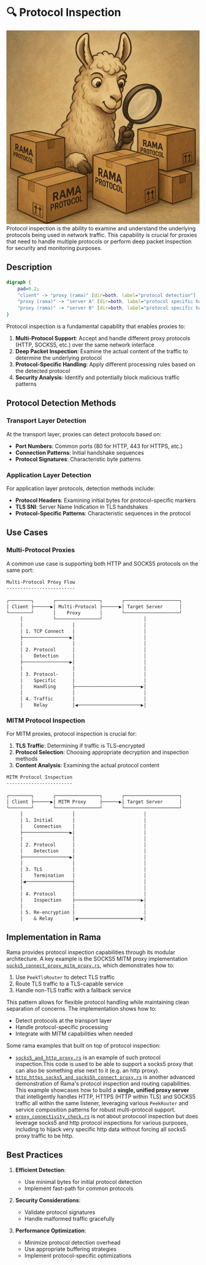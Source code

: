 # 🔍 Protocol Inspection

<div class="book-article-intro">
    <img src="../img/rama_inspect.jpg" alt="artistical representation of rama protocol inspection as llama examining packages with a magnifying glass">
    <div>
        Protocol inspection is the ability to examine and understand the underlying protocols being used in network traffic. This capability is crucial for proxies that need to handle multiple protocols or perform deep packet inspection for security and monitoring purposes.
    </div>
</div>

## Description

<div class="book-article-image-center">

```dot process
digraph {
    pad=0.2;
    "client" -> "proxy (rama)" [dir=both, label="protocol detection"]
    "proxy (rama)" -> "server A" [dir=both, label="protocol specific handling"]
    "proxy (rama)" -> "server B" [dir=both, label="protocol specific handling"]
}
```

</div>

Protocol inspection is a fundamental capability that enables proxies to:

1. **Multi-Protocol Support**: Accept and handle different proxy protocols (HTTP, SOCKS5, etc.) over the same network interface
2. **Deep Packet Inspection**: Examine the actual content of the traffic to determine the underlying protocol
3. **Protocol-Specific Handling**: Apply different processing rules based on the detected protocol
4. **Security Analysis**: Identify and potentially block malicious traffic patterns

## Protocol Detection Methods

### Transport Layer Detection

At the transport layer, proxies can detect protocols based on:

- **Port Numbers**: Common ports (80 for HTTP, 443 for HTTPS, etc.)
- **Connection Patterns**: Initial handshake sequences
- **Protocol Signatures**: Characteristic byte patterns

### Application Layer Detection

For application layer protocols, detection methods include:

- **Protocol Headers**: Examining initial bytes for protocol-specific markers
- **TLS SNI**: Server Name Indication in TLS handshakes
- **Protocol-Specific Patterns**: Characteristic sequences in the protocol

## Use Cases

### Multi-Protocol Proxies

A common use case is supporting both HTTP and SOCKS5 protocols on the same port:

```plaintext
Multi-Protocol Proxy Flow
-------------------------

┌────────┐       ┌────────────────┐       ┌────────────────────┐
│ Client ├──────▶│ Multi-Protocol ├──────▶│ Target Server      │
└────────┘       │    Proxy       │       └────────────────────┘
     │           └────────────────┘               │
     │                  │                         │
     │ 1. TCP Connect   │                         │
     ├─────────────────▶│                         │
     │                  │                         │
     │ 2. Protocol      │                         │
     │    Detection     │                         │
     ├─────────────────▶│                         │
     │                  │                         │
     │ 3. Protocol-     │                         │
     │    Specific      │                         │
     │    Handling      ├────────────────────────▶│
     │                  │                         │
     │ 4. Traffic       │                         │
     │    Relay         │◀───────────────────────▶│
```

### MITM Protocol Inspection

For MITM proxies, protocol inspection is crucial for:

1. **TLS Traffic**: Determining if traffic is TLS-encrypted
2. **Protocol Selection**: Choosing appropriate decryption and inspection methods
3. **Content Analysis**: Examining the actual protocol content

```plaintext
MITM Protocol Inspection
------------------------

┌────────┐       ┌────────────────┐       ┌────────────────────┐
│ Client ├──────▶│ MITM Proxy     ├──────▶│ Target Server      │
└────────┘       └────────────────┘       └────────────────────┘
     │                  │                         │
     │ 1. Initial       │                         │
     │    Connection    │                         │
     ├─────────────────▶│                         │
     │                  │                         │
     │ 2. Protocol      │                         │
     │    Detection     │                         │
     ├─────────────────▶│                         │
     │                  │                         │
     │ 3. TLS           │                         │
     │    Termination   │                         │
     │◀─────────────────┤                         │
     │                  │                         │
     │ 4. Protocol      │                         │
     │    Inspection    ├────────────────────────▶│
     │                  │                         │
     │ 5. Re-encryption │                         │
     │    & Relay       │◀───────────────────────▶│
```

## Implementation in Rama

Rama provides protocol inspection capabilities through its modular architecture. A key example is the SOCKS5 MITM proxy implementation [`socks5_connect_proxy_mitm_proxy.rs`](https://github.com/plabayo/rama/tree/main/examples/socks5_connect_proxy_mitm_proxy.rs), which demonstrates how to:

1. Use `PeekTlsRouter` to detect TLS traffic
2. Route TLS traffic to a TLS-capable service
3. Handle non-TLS traffic with a fallback service

This pattern allows for flexible protocol handling while maintaining clean separation of concerns. The implementation shows how to:

- Detect protocols at the transport layer
- Handle protocol-specific processing
- Integrate with MITM capabilities when needed

Some rama examples that built on top of protocol inspection:
- [`socks5_and_http_proxy.rs`](https://github.com/plabayo/rama/tree/main/examples/socks5_and_http_proxy.rs)
  is an example of such protocol inspection.This code is used to be able to support
  a socks5 proxy that can also be something else next to it (e.g. an http proxy).
- [`http_https_socks5_and_socks5h_connect_proxy.rs`](https://github.com/plabayo/rama/tree/main/examples/http_https_socks5_and_socks5h_connect_proxy.rs)
  is another advanced demonstration of Rama's protocol inspection and routing capabilities.
  This example showcases how to build a **single, unified proxy server** that intelligently handles
  HTTP, HTTPS (HTTP within TLS) and SOCKS5 traffic all within the same listener,
  leveraging various `PeekRouter` and service composition patterns for robust multi-protocol support.
- [`proxy_connectivity_check.rs`](https://github.com/plabayo/rama/tree/main/examples/proxy_connectivity_check.rs)
  is not about protocool inspection but does leverage socks5 and http protocol inspections for various purposes,
  including to hijack very specific http data without forcing all socks5 proxy traffic to be http.

## Best Practices

1. **Efficient Detection**:
   - Use minimal bytes for initial protocol detection
   - Implement fast-path for common protocols

2. **Security Considerations**:
   - Validate protocol signatures
   - Handle malformed traffic gracefully

3. **Performance Optimization**:
   - Minimize protocol detection overhead
   - Use appropriate buffering strategies
   - Implement protocol-specific optimizations
